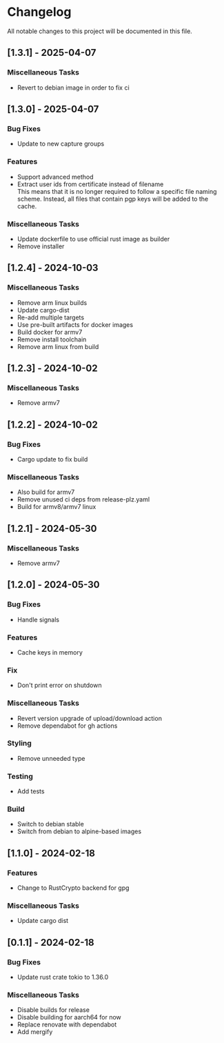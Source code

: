 # Changelog

All notable changes to this project will be documented in this file.

## [1.3.1] - 2025-04-07

### Miscellaneous Tasks

- Revert to debian image in order to fix ci

<!-- generated by git-cliff -->
## [1.3.0] - 2025-04-07

### Bug Fixes

- Update to new capture groups

### Features

- Support advanced method
- Extract user ids from certificate instead of filename  
  This means that it is no longer required to follow a specific file naming scheme. Instead,
  all files that contain pgp keys will be added to the cache.

### Miscellaneous Tasks

- Update dockerfile to use official rust image as builder
- Remove installer

<!-- generated by git-cliff -->
## [1.2.4] - 2024-10-03

### Miscellaneous Tasks

- Remove arm linux builds
- Update cargo-dist
- Re-add multiple targets
- Use pre-built artifacts for docker images
- Build docker for armv7
- Remove install toolchain
- Remove arm linux from build

<!-- generated by git-cliff -->
## [1.2.3] - 2024-10-02

### Miscellaneous Tasks

- Remove armv7

<!-- generated by git-cliff -->
## [1.2.2] - 2024-10-02

### Bug Fixes

- Cargo update to fix build

### Miscellaneous Tasks

- Also build for armv7
- Remove unused ci deps from release-plz.yaml
- Build for armv8/armv7 linux

<!-- generated by git-cliff -->
## [1.2.1] - 2024-05-30

### Miscellaneous Tasks

- Remove armv7

<!-- generated by git-cliff -->
## [1.2.0] - 2024-05-30

### Bug Fixes

- Handle signals

### Features

- Cache keys in memory

### Fix

- Don't print error on shutdown

### Miscellaneous Tasks

- Revert version upgrade of upload/download action
- Remove dependabot for gh actions

### Styling

- Remove unneeded type

### Testing

- Add tests

### Build

- Switch to debian stable
- Switch from debian to alpine-based images

<!-- generated by git-cliff -->
## [1.1.0] - 2024-02-18

### Features

- Change to RustCrypto backend for gpg

### Miscellaneous Tasks

- Update cargo dist

<!-- generated by git-cliff -->
## [0.1.1] - 2024-02-18

### Bug Fixes

- Update rust crate tokio to 1.36.0

### Miscellaneous Tasks

- Disable builds for release
- Disable building for aarch64 for now
- Replace renovate with dependabot
- Add mergify

<!-- generated by git-cliff -->
